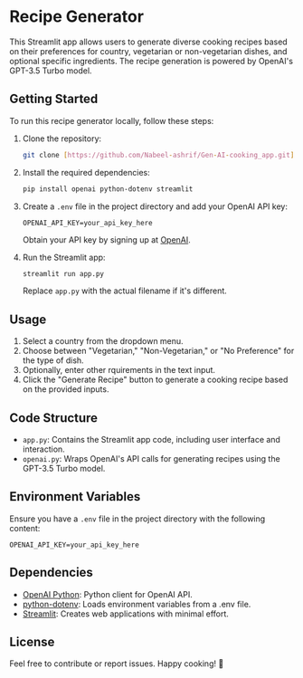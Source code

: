 # Recipe Generator

This Streamlit app allows users to generate diverse cooking recipes based on their preferences for country, vegetarian or non-vegetarian dishes, and optional specific ingredients. The recipe generation is powered by OpenAI's GPT-3.5 Turbo model.

## Getting Started

To run this recipe generator locally, follow these steps:

1. Clone the repository:

   ```bash
   git clone [https://github.com/Nabeel-ashrif/Gen-AI-cooking_app.git]
   ```

2. Install the required dependencies:

   ```bash
   pip install openai python-dotenv streamlit
   ```

3. Create a `.env` file in the project directory and add your OpenAI API key:

   ```env
   OPENAI_API_KEY=your_api_key_here
   ```

   Obtain your API key by signing up at [OpenAI](https://beta.openai.com/signup/).

4. Run the Streamlit app:

   ```bash
   streamlit run app.py
   ```

   Replace `app.py` with the actual filename if it's different.

## Usage

1. Select a country from the dropdown menu.
2. Choose between "Vegetarian," "Non-Vegetarian," or "No Preference" for the type of dish.
3. Optionally, enter other rquirements in the text input.
4. Click the "Generate Recipe" button to generate a cooking recipe based on the provided inputs.

## Code Structure

- `app.py`: Contains the Streamlit app code, including user interface and interaction.
- `openai.py`: Wraps OpenAI's API calls for generating recipes using the GPT-3.5 Turbo model.

## Environment Variables

Ensure you have a `.env` file in the project directory with the following content:

```env
OPENAI_API_KEY=your_api_key_here
```

## Dependencies

- [OpenAI Python](https://github.com/openai/openai-python): Python client for OpenAI API.
- [python-dotenv](https://github.com/theskumar/python-dotenv): Loads environment variables from a .env file.
- [Streamlit](https://github.com/streamlit/streamlit): Creates web applications with minimal effort.

## License



Feel free to contribute or report issues. Happy cooking! 🍲
